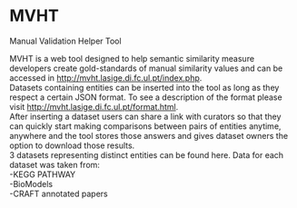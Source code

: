# MVHT
Manual Validation Helper Tool

MVHT is a web tool designed to help semantic similarity measure developers create gold-standards of manual similarity values and can be accessed in http://mvht.lasige.di.fc.ul.pt/index.php.  
Datasets containing entities can be inserted into the tool as long as they respect a certain JSON format. To see a description of the format please visit http://mvht.lasige.di.fc.ul.pt/format.html.  
After inserting a dataset users can share a link with curators so that they can quickly start making comparisons between pairs of entities anytime, anywhere and the tool stores those answers and gives dataset owners the option to download those results.  
3 datasets representing distinct entities can be found here. Data for each dataset was taken from:  
  -KEGG PATHWAY  
  -BioModels  
  -CRAFT annotated papers  
  
